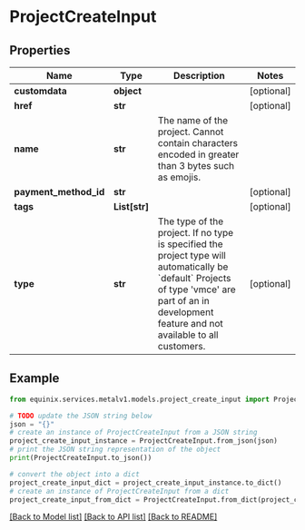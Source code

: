 # ProjectCreateInput


## Properties

Name | Type | Description | Notes
------------ | ------------- | ------------- | -------------
**customdata** | **object** |  | [optional] 
**href** | **str** |  | [optional] 
**name** | **str** | The name of the project. Cannot contain characters encoded in greater than 3 bytes such as emojis. | 
**payment_method_id** | **str** |  | [optional] 
**tags** | **List[str]** |  | [optional] 
**type** | **str** | The type of the project. If no type is specified the project type will automatically be &#x60;default&#x60; Projects of type &#39;vmce&#39; are part of an in development feature and not available to all customers. | [optional] 

## Example

```python
from equinix.services.metalv1.models.project_create_input import ProjectCreateInput

# TODO update the JSON string below
json = "{}"
# create an instance of ProjectCreateInput from a JSON string
project_create_input_instance = ProjectCreateInput.from_json(json)
# print the JSON string representation of the object
print(ProjectCreateInput.to_json())

# convert the object into a dict
project_create_input_dict = project_create_input_instance.to_dict()
# create an instance of ProjectCreateInput from a dict
project_create_input_from_dict = ProjectCreateInput.from_dict(project_create_input_dict)
```
[[Back to Model list]](../README.md#documentation-for-models) [[Back to API list]](../README.md#documentation-for-api-endpoints) [[Back to README]](../README.md)


